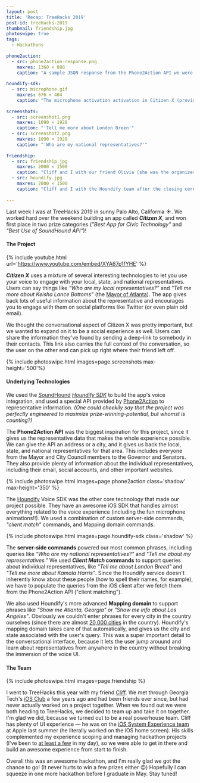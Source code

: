 ```yaml
---
layout: post
title: 'Recap: TreeHacks 2019'
post-id: treehacks-2019
thumbnail: friendship.jpg
photoswipe: true
tags: 
  - Hackathons
  
phone2action:
  - src: phone2action-response.png
    maxres: 1360 × 888
    caption: "A sample JSON response from the Phone2Action API we were given access to during TreeHacks."
    
houndify-sdk:
  - src: microphone.gif
    maxres: 676 × 404
    caption: "The microphone activation activation in Citizen X (provided by the Houndify SDK)."
    
screenshots:
  - src: screenshot1.png
    maxres: 1090 × 1928
    caption: "'Tell me more about London Breen'"
  - src: screenshot2.png
    maxres: 1090 × 1928
    caption: "'Who are my national representatives?'"
    
friendship:
  - src: friendship.jpg
    maxres: 2000 × 1500
    caption: "Cliff and I with our friend Olivia (she was the organizer of TreeHacks this year!)"
  - src: houndify.jpg
    maxres: 2000 × 1500
    caption: "Cliff and I with the Houndify team after the closing ceremony."
    
---
```


Last week I was at TreeHacks 2019 in sunny Palo Alto, California ☀️. We worked hard over the weekend building an app called ***Citizen X***, and won first place in two prize categories (*"Best App for Civic Technology"* and *"Best Use of SoundHound API"*)!

<h4>The Project</h4>

{% include youtube.html url='https://www.youtube.com/embed/XYA67p1fYHE' %}

***Citizen X*** uses a mixture of several interesting technologies to let you use your voice to engage with your local, state, and national representatives. Users can say things like *“Who are my local representatives?”* and *“Tell me more about Keisha Lance Bottoms”* (the [Mayor of Atlanta](https://en.wikipedia.org/wiki/Keisha_Lance_Bottoms)). The app gives back lots of useful information about the representative and encourages you to engage with them on social platforms like Twitter (or even plain old email).

We thought the conversational aspect of Citizen X was pretty important, but we wanted to expand on it to be a social experience as well. Users can share the information they've found by sending a deep-link to somebody in their contacts. This link also carries the full context of the conversation, so the user on the other end can pick up right where their friend left off.

{% include photoswipe.html images=page.screenshots  max-height='500'%}

<h4>Underlying Technologies</h4>

We used the [SoundHound](https://soundhound.com) *[Houndify SDK](https://www.houndify.com)* to build the app's voice integration, and used a special API provided by [Phone2Action](https://phone2action.com) to representative information. *(One could cheekily say that the project was perfectly engineered to maximize prize-winning-potential, but whomst is counting?)*

The **Phone2Action API** was the biggest inspiration for this project, since it gives us the representative data that makes the whole experience possible. We can give the API an address or a city, and it gives us back the local, state, and national representatives for that area. This includes everyone from the Mayor and City Council members to the Governor and Senators. They also provide plenty of information about the individual representatives, including their email, social accounts, and other important websites.

{% include photoswipe.html images=page.phone2action class='shadow' max-height='350' %}

The [Houndify](https://www.houndify.com) Voice SDK was the other core technology that made our project possible. They have an awesome iOS SDK that handles almost everything related to the voice experience (including the fun microphone animations!!). We used a combination of custom server-side commands, *"client match"* commands, and Mapping domain commands. 

{% include photoswipe.html images=page.houndify-sdk class='shadow' %}

The **server-side commands** powered our most common phrases, including queries like *"Who are my national representatives?"* and *"Tell me about my representatives."* We used ***Client Match* commands** to support queries about individual representatives, like *"Tell me about London Breed"* and *"Tell me more about Kamala Harris"*. Since the Houndify service doesn't inherently know about these people (how to spell their names, for example), we have to populate the queries from the iOS client after we fetch them from the Phone2Action API ("client matching").

We also used Houndify's more advanced **Mapping domain** to support phrases like *"Show me Atlanta, Georgia"* or *"Show me info about Los Angeles"*. Obviously we couldn't enter phrases for every city in the country ourselves (since there are almost [20,000 cities](https://www.quora.com/How-many-towns-counties-and-cities-are-in-the-USA) in the country). Houndify's mapping domain takes care of that automatically, and gives us the city and state associated with the user's query. This was a super important detail to the conversational interface, because it lets the user jump arouund and learn about representatives from anywhere in the country without breaking the immersion of the voice UI.

<!--break-->

<h4>The Team</h4>

{% include photoswipe.html images=page.friendship %}

I went to TreeHacks this year with my friend [Cliff](http://cliffpanos.com). We met through Georgia Tech's [iOS Club](https://gtios.club) a few years ago and had been friends ever since, but had never actually worked on a project together. When we found out we were both heading to TreeHacks, we decided to team up and take it on together. I'm glad we did, because we turned out to be a real powerhouse team. Cliff has plenty of UI experience &mdash; he was on the [iOS System Experience team](http://cliffpanos.com/#resume) at Apple last summer (he literally worked on the iOS home screen). His skills complemented my experience scoping and managing hackathon projects (I've been to [at least a few](http://devpost.com/calda) in my day), so we were able to get in there and build an awesome experience from start to finish.

Overall this was an awesome hackathon, and I'm really glad we got the chance to go! (It never hurts to win a few prizes either 😉) Hopefully I can squeeze in one more hackathon before I graduate in May. Stay tuned!